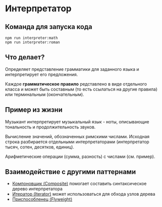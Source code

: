 # Интерпретатор

## Команда для запуска кода

```
npm run interpreter:math
npm run interpreter:roman
```

## Что делает?

Определяет представление грамматики для заданного языка и интерпретирует его предложения. 

Каждое **грамматическое правило** редставлено в виде отдельного класса и может быть составным (то есть ссылаться на другие правила) или терминальным (окончательным).

## Пример из жизни

Музыкант интерпретирует музыкальный язык - ноты, описывающие тональность и продолжительность звуков.

Вычисление значений, обозначенных римскими числами. Исходная строка разбирается отдельными интерпретаторами (интерпретатор тысяч, сотен, десятков, единиц).

Арифметические операции (сумма, разность) с числами (см. пример).

## Взаимодействие с другими паттернами

* [Компоновщик (Composite)](../../structural/composite) помогает составить синтаксическое дерево интерпретатора
* [Итератор (Iterator)](../iterator) может использоваться для обхода узлов дерева
* [Приспособленец (Flyweight)](../../structural/flyweight) 


